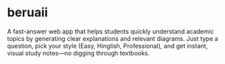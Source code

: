 # beruaii
A fast-answer web app that helps students quickly understand academic topics by generating clear explanations and relevant diagrams. Just type a question, pick your style (Easy, Hinglish, Professional), and get instant, visual study notes—no digging through textbooks.

